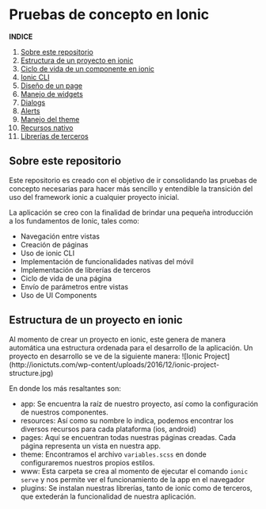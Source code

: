 # Pruebas de concepto en Ionic

**INDICE**
1. [Sobre este repositorio](#id1)
2. [Estructura de un proyecto en ionic](#id2)
3. [Ciclo de vida de un componente en ionic]()
4. [Ionic CLI]()
5. [Diseño de un page]()
6. [Manejo de widgets]()
  1. [Dialogs]()
  2. [Alerts]()
7. [Manejo del theme]()
8. [Recursos nativo]()
9. [Librerías de terceros]()


## Sobre este repositorio<a name="#id1"></a> 
Este repositorio es creado con el objetivo de ir consolidando las pruebas de concepto necesarias para hacer más sencillo y
entendible la transición del uso del framework ionic a cualquier proyecto inicial.

La aplicación se creo con la finalidad de brindar una pequeña introducción a los fundamentos de Ionic, tales como:
* Navegación entre vistas
* Creación de páginas
* Uso de ionic CLI
* Implementación de funcionalidades nativas del móvil
* Implementación de librerías de terceros
* Ciclo de vida de una página
* Envío de parámetros entre vistas
* Uso de UI Components

<h2 id="id2">Estructura de un proyecto en ionic</h2>
Al momento de crear un proyecto en ionic, este genera de manera automática una estructura ordenada para el desarrollo de la aplicación.
Un proyecto en desarrollo se ve de la siguiente manera:
![Ionic Project](http://ionictuts.com/wp-content/uploads/2016/12/ionic-project-structure.jpg)

En donde los más resaltantes son:
* app: Se encuentra la raíz de nuestro proyecto, así como la configuración de nuestros componentes.
* resources: Así como su nombre lo indica, podemos encontrar los diversos recursos para cada plataforma (ios, android)
* pages: Aquí se encuentran todas nuestras páginas creadas. Cada página representa un vista en nuestra app.
* theme: Encontramos el archivo `variables.scss` en donde configuraremos nuestros propios estilos.
* www: Esta carpeta se crea al momento de ejecutar el comando `ionic serve` y nos permite ver el funcionamiento de la app en el navegador
* plugins: Se instalan nuestras librerías, tanto de ionic como de terceros, que extederán la funcionalidad de nuestra aplicación.



